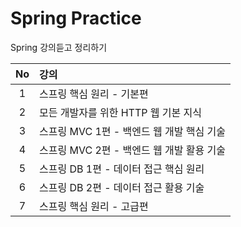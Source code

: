 # Spring Practice

Spring 강의듣고 정리하기


| No  |                     강의                   |
|:---:|:------------------------------------------ |
| 1   | 스프링 핵심 원리 - 기본편                  |
| 2   | 모든 개발자를 위한 HTTP 웹 기본 지식       |
| 3   | 스프링 MVC 1편 - 백엔드 웹 개발 핵심 기술  | 
| 4   | 스프링 MVC 2편 - 백엔드 웹 개발 활용 기술  |
| 5   | 스프링 DB 1편 - 데이터 접근 핵심 원리      |
| 6   | 스프링 DB 2편 - 데이터 접근 활용 기술      |
| 7   | 스프링 핵심 원리 - 고급편                  |

